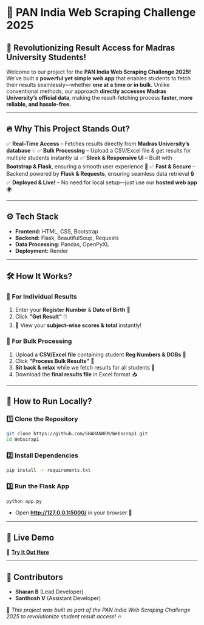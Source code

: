 # 🎃 PAN India Web Scraping Challenge 2025

## 🚀 **Revolutionizing Result Access for Madras University Students!**

Welcome to our project for the **PAN India Web Scraping Challenge 2025!** We’ve built a **powerful yet simple web app** that enables students to fetch their results seamlessly—whether **one at a time or in bulk.** Unlike conventional methods, our approach **directly accesses Madras University’s official data**, making the result-fetching process **faster, more reliable, and hassle-free.**

---
## 🔥 **Why This Project Stands Out?**
✅ **Real-Time Access** – Fetches results directly from **Madras University’s database** 💡
✅ **Bulk Processing** – Upload a CSV/Excel file & get results for multiple students instantly 📊
✅ **Sleek & Responsive UI** – Built with **Bootstrap & Flask**, ensuring a smooth user experience 🎨
✅ **Fast & Secure** – Backend powered by **Flask & Requests**, ensuring seamless data retrieval 🔒
✅ **Deployed & Live!** – No need for local setup—just use our **hosted web app** 🌍

---
## ⚙️ **Tech Stack**
- **Frontend:** HTML, CSS, Bootstrap
- **Backend:** Flask, BeautifulSoup, Requests
- **Data Processing:** Pandas, OpenPyXL
- **Deployment:** Render

---
## 🛠️ **How It Works?**
### **📌 For Individual Results**
1. Enter your **Register Number** & **Date of Birth** 📅
2. Click **"Get Result"** 🖱️
3. 🎉 View your **subject-wise scores & total** instantly!

### **📌 For Bulk Processing**
1. Upload a **CSV/Excel file** containing student **Reg Numbers & DOBs** 📂
2. Click **"Process Bulk Results"** 🔄
3. **Sit back & relax** while we fetch results for all students 👀
4. Download the **final results file** in Excel format 📥

---
## 📍 **How to Run Locally?**
### **1️⃣ Clone the Repository**
```sh
git clone https://github.com/SHARANREM/Webscrap1.git
cd Webscrap1
```
### **2️⃣ Install Dependencies**
```sh
pip install -r requirements.txt
```
### **3️⃣ Run the Flask App**
```sh
python app.py
```
- Open **http://127.0.0.1:5000/** in your browser 🎯

---
## 🎯 **Live Demo**
🚀 **[Try It Out Here]("https://webscrap1.onrender.com/")**

---
## 🤝 **Contributors**
- **Sharan B** (Lead Developer)
- **Santhosh V** (Assistant Developer)

🌟 *This project was built as part of the PAN India Web Scraping Challenge 2025 to revolutionize student result access!* 🔥

